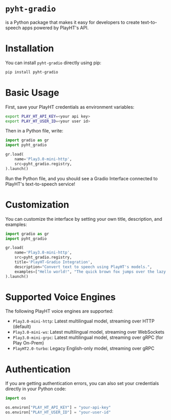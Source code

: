 # `pyht-gradio`

is a Python package that makes it easy for developers to create text-to-speech apps powered by PlayHT's API.

# Installation

You can install `pyht-gradio` directly using pip:

```bash
pip install pyht-gradio
```

# Basic Usage

First, save your PlayHT credentials as environment variables:

```bash
export PLAY_HT_API_KEY=<your api key>
export PLAY_HT_USER_ID=<your user id>
```

Then in a Python file, write:

```python
import gradio as gr
import pyht_gradio

gr.load(
    name='Play3.0-mini-http',
    src=pyht_gradio.registry,
).launch()
```

Run the Python file, and you should see a Gradio Interface connected to PlayHT's text-to-speech service!

# Customization 

You can customize the interface by setting your own title, description, and examples:

```python
import gradio as gr
import pyht_gradio

gr.load(
    name='Play3.0-mini-http',
    src=pyht_gradio.registry,
    title='PlayHT-Gradio Integration',
    description="Convert text to speech using PlayHT's models.",
    examples=["Hello world!", "The quick brown fox jumps over the lazy dog."]
).launch()
```

# Supported Voice Engines

The following PlayHT voice engines are supported:

- `Play3.0-mini-http`: Latest multilingual model, streaming over HTTP (default)
- `Play3.0-mini-ws`: Latest multilingual model, streaming over WebSockets
- `Play3.0-mini-grpc`: Latest multilingual model, streaming over gRPC (for Play On-Prem)
- `PlayHT2.0-turbo`: Legacy English-only model, streaming over gRPC

# Authentication

If you are getting authentication errors, you can also set your credentials directly in your Python code:

```python
import os

os.environ["PLAY_HT_API_KEY"] = "your-api-key"
os.environ["PLAY_HT_USER_ID"] = "your-user-id"
```